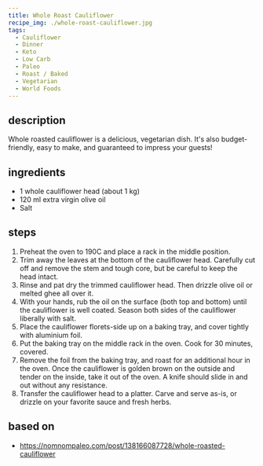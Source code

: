 ```yaml
---
title: Whole Roast Cauliflower
recipe_img: ./whole-roast-cauliflower.jpg
tags:
  - Cauliflower
  - Dinner
  - Keto
  - Low Carb
  - Paleo
  - Roast / Baked
  - Vegetarian
  - World Foods
---
```


## description

Whole roasted cauliflower is a delicious, vegetarian dish. It's also budget-friendly, easy to make, and guaranteed to impress your guests!

## ingredients

- 1 whole cauliflower head (about 1 kg)
- 120 ml extra virgin olive oil
- Salt

## steps

1. Preheat the oven to 190C and place a rack in the middle position.
2. Trim away the leaves at the bottom of the cauliflower head. Carefully cut off and remove the stem and tough core, but be careful to keep the head intact.
3. Rinse and pat dry the trimmed cauliflower head. Then drizzle olive oil or melted ghee all over it.
4. With your hands, rub the oil on the surface (both top and bottom) until the cauliflower is well coated. Season both sides of the cauliflower liberally with salt.
5. Place the cauliflower florets-side up on a baking tray, and cover tightly with aluminium foil.
6. Put the baking tray on the middle rack in the oven. Cook for 30 minutes, covered.
7. Remove the foil from the baking tray, and roast for an additional hour in the oven. Once the cauliflower is golden brown on the outside and tender on the inside, take it out of the oven. A knife should slide in and out without any resistance.
8. Transfer the cauliflower head to a platter. Carve and serve as-is, or drizzle on your favorite sauce and fresh herbs.

## based on

- https://nomnompaleo.com/post/138166087728/whole-roasted-cauliflower
